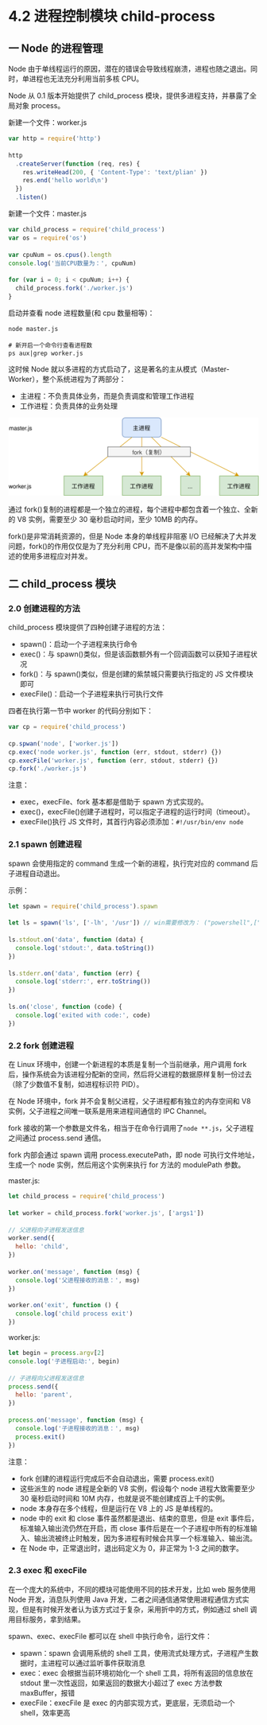 # 4.2 进程控制模块 child-process

## 一 Node 的进程管理

Node 由于单线程运行的原因，潜在的错误会导致线程崩溃，进程也随之退出。同时，单进程也无法充分利用当前多核 CPU。

Node 从 0.1 版本开始提供了 child_process 模块，提供多进程支持，并暴露了全局对象 process。

新建一个文件：worker.js

```js
var http = require('http')

http
  .createServer(function (req, res) {
    res.writeHead(200, { 'Content-Type': 'text/plian' })
    res.end('hello world\n')
  })
  .listen()
```

新建一个文件：master.js

```js
var child_process = require('child_process')
var os = require('os')

var cpuNum = os.cpus().length
console.log('当前CPU数量为：', cpuNum)

for (var i = 0; i < cpuNum; i++) {
  child_process.fork('./worker.js')
}
```

启动并查看 node 进程数量(和 cpu 数量相等)：

```
node master.js

# 新开启一个命令行查看进程数
ps aux|grep worker.js
```

这时候 Node 就以多进程的方式启动了，这是著名的主从模式（Master-Worker），整个系统进程为了两部分：

- 主进程：不负责具体业务，而是负责调度和管理工作进程
- 工作进程：负责具体的业务处理

![](../../images/node/process-01.svg)

通过 fork()复制的进程都是一个独立的进程，每个进程中都包含着一个独立、全新的 V8 实例，需要至少 30 毫秒启动时间，至少 10MB 的内存。

fork()是非常消耗资源的，但是 Node 本身的单线程非阻塞 I/O 已经解决了大并发问题，fork()的作用仅仅是为了充分利用 CPU，而不是像以前的高并发架构中描述的使用多进程应对并发。

## 二 child_process 模块

### 2.0 创建进程的方法

child_process 模块提供了四种创建子进程的方法：

- spawn()：启动一个子进程来执行命令
- exec()：与 spawn()类似，但是该函数额外有一个回调函数可以获知子进程状况
- fork()：与 spawn()类似，但是创建的紫禁城只需要执行指定的 JS 文件模块即可
- execFile()：启动一个子进程来执行可执行文件

四者在执行第一节中 worker 的代码分别如下：

```js
var cp = require('child_process')

cp.spwan('node', ['worker.js'])
cp.exec('node worker.js', function (err, stdout, stderr) {})
cp.execFile('worker.js', function (err, stdout, stderr) {})
cp.fork('./worker.js')
```

注意：

- exec，execFile、fork 基本都是借助于 spawn 方式实现的。
- exec()，execFile()创建子进程时，可以指定子进程的运行时间（timeout）。
- execFile()执行 JS 文件时，其首行内容必须添加：`#!/usr/bin/env node`

### 2.1 spawn 创建进程

spawn 会使用指定的 command 生成一个新的进程，执行完对应的 command 后子进程自动退出。

示例：

```js
let spawn = require('child_process').spawn

let ls = spawn('ls', ['-lh', '/usr']) // win需要修改为： ("powershell",["dir"])

ls.stdout.on('data', function (data) {
  console.log('stdout:', data.toString())
})

ls.stderr.on('data', function (err) {
  console.log('stderr:', err.toString())
})

ls.on('close', function (code) {
  console.log('exited with code:', code)
})
```

### 2.2 fork 创建进程

在 Linux 环境中，创建一个新进程的本质是复制一个当前继承，用户调用 fork 后，操作系统会为该进程分配新的空间，然后将父进程的数据原样复制一份过去（除了少数值不复制，如进程标识符 PID）。

在 Node 环境中，fork 并不会复制父进程，父子进程都有独立的内存空间和 V8 实例，父子进程之间唯一联系是用来进程间通信的 IPC Channel。

fork 接收的第一个参数是文件名，相当于在命令行调用了`node **.js`，父子进程之间通过 process.send 通信。

fork 内部会通过 spawn 调用 process.executePath，即 node 可执行文件地址，生成一个 node 实例，然后用这个实例来执行 for 方法的 modulePath 参数。

master.js:

```js
let child_process = require('child_process')

let worker = child_process.fork('worker.js', ['args1'])

// 父进程向子进程发送信息
worker.send({
  hello: 'child',
})

worker.on('message', function (msg) {
  console.log('父进程接收的消息：', msg)
})

worker.on('exit', function () {
  console.log('child process exit')
})
```

worker.js:

```js
let begin = process.argv[2]
console.log('子进程启动:', begin)

// 子进程向父进程发送信息
process.send({
  hello: 'parent',
})

process.on('message', function (msg) {
  console.log('子进程接收的消息：', msg)
  process.exit()
})
```

注意：

- fork 创建的进程运行完成后不会自动退出，需要 process.exit()
- 这些派生的 node 进程是全新的 V8 实例，假设每个 node 进程大致需要至少 30 毫秒启动时间和 10M 内存，也就是说不能创建成百上千的实例。
- node 本身存在多个线程，但是运行在 V8 上的 JS 是单线程的。
- node 中的 exit 和 close 事件虽然都是退出、结束的意思，但是 exit 事件后，标准输入输出流仍然在开启，而 close 事件后是在一个子进程中所有的标准输入、输出流被终止时触发，因为多进程有时候会共享一个标准输入、输出流。
- 在 Node 中，正常退出时，退出码定义为 0，非正常为 1-3 之间的数字。

### 2.3 exec 和 execFile

在一个庞大的系统中，不同的模块可能使用不同的技术开发，比如 web 服务使用 Node 开发，消息队列使用 Java 开发，二者之间通信通常使用进程通信方式实现，但是有时候开发者认为该方式过于复杂，采用折中的方式，例如通过 shell 调用目标服务，拿到结果。

spawn、exec、execFile 都可以在 shell 中执行命令，运行文件：

- spawn：spawn 会调用系统的 shell 工具，使用流式处理方式，子进程产生数据时，主进程可以通过监听事件获取消息
- exec：exec 会根据当前环境初始化一个 shell 工具，将所有返回的信息放在 stdout 里一次性返回，如果返回的数据大小超过了 exec 方法参数 maxBuffer，报错
- execFile：execFile 是 exec 的内部实现方式，更底层，无须启动一个 shell，效率更高
